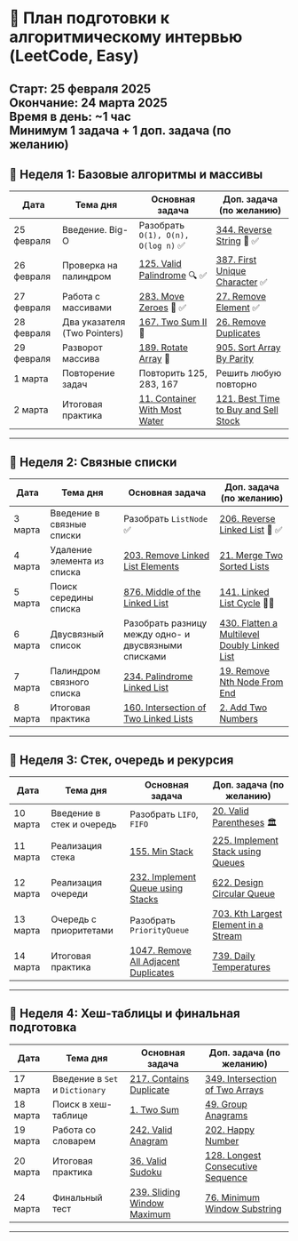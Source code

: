# 📅 План подготовки к алгоритмическому интервью (LeetCode, Easy)
**Старт:** 25 февраля 2025  
**Окончание:** 24 марта 2025  
**Время в день:** ~1 час  
**Минимум 1 задача + 1 доп. задача (по желанию)**  
---
## **📌 Неделя 1: Базовые алгоритмы и массивы**
| Дата       | Тема дня                       | Основная задача | Доп. задача (по желанию) |
|------------|--------------------------------|-----------------|---------------------------|
| 25 февраля | Введение. Big-O                | Разобрать `O(1), O(n), O(log n)` ✅| [344. Reverse String](https://leetcode.com/problems/reverse-string/) 🔄 ✅|
| 26 февраля | Проверка на палиндром          | [125. Valid Palindrome](https://leetcode.com/problems/valid-palindrome/) 🔍 ✅| [387. First Unique Character](https://leetcode.com/problems/first-unique-character-in-a-string/) ✅|
| 27 февраля | Работа с массивами             | [283. Move Zeroes](https://leetcode.com/problems/move-zeroes/) 🚀 ✅| [27. Remove Element](https://leetcode.com/problems/remove-element/) ✅|
| 28 февраля | Два указателя (Two Pointers)   | [167. Two Sum II](https://leetcode.com/problems/two-sum-ii-input-array-is-sorted/) 🎯 | [26. Remove Duplicates](https://leetcode.com/problems/remove-duplicates-from-sorted-array/) |
| 29 февраля | Разворот массива               | [189. Rotate Array](https://leetcode.com/problems/rotate-array/) 🔄 | [905. Sort Array By Parity](https://leetcode.com/problems/sort-array-by-parity/) |
| 1 марта    | Повторение задач               | Повторить 125, 283, 167 | Решить любую повторно |
| 2 марта    | Итоговая практика              | [11. Container With Most Water](https://leetcode.com/problems/container-with-most-water/) | [121. Best Time to Buy and Sell Stock](https://leetcode.com/problems/best-time-to-buy-and-sell-stock/) |
---
## **📌 Неделя 2: Связные списки**
| Дата      | Тема дня                        | Основная задача | Доп. задача (по желанию) |
|-----------|---------------------------------|-----------------|---------------------------|
| 3 марта   | Введение в связные списки       | Разобрать `ListNode` ✅| [206. Reverse Linked List](https://leetcode.com/problems/reverse-linked-list/) 🔄 ✅|
| 4 марта   | Удаление элемента из списка     | [203. Remove Linked List Elements](https://leetcode.com/problems/remove-linked-list-elements/) | [21. Merge Two Sorted Lists](https://leetcode.com/problems/merge-two-sorted-lists/) |
| 5 марта   | Поиск середины списка           | [876. Middle of the Linked List](https://leetcode.com/problems/middle-of-the-linked-list/) | [141. Linked List Cycle](https://leetcode.com/problems/linked-list-cycle/) 🏃‍♂️ |
| 6 марта   | Двусвязный список               | Разобрать разницу между одно- и двусвязными списками | [430. Flatten a Multilevel Doubly Linked List](https://leetcode.com/problems/flatten-a-multilevel-doubly-linked-list/) |
| 7 марта   | Палиндром связного списка       | [234. Palindrome Linked List](https://leetcode.com/problems/palindrome-linked-list/) | [19. Remove Nth Node From End](https://leetcode.com/problems/remove-nth-node-from-end-of-list/) |
| 8 марта   | Итоговая практика               | [160. Intersection of Two Linked Lists](https://leetcode.com/problems/intersection-of-two-linked-lists/) | [2. Add Two Numbers](https://leetcode.com/problems/add-two-numbers/) |
---
## **📌 Неделя 3: Стек, очередь и рекурсия**
| Дата      | Тема дня                        | Основная задача | Доп. задача (по желанию) |
|-----------|---------------------------------|-----------------|---------------------------|
| 10 марта  | Введение в стек и очередь       | Разобрать `LIFO`, `FIFO` | [20. Valid Parentheses](https://leetcode.com/problems/valid-parentheses/) 🏛 |
| 11 марта  | Реализация стека                | [155. Min Stack](https://leetcode.com/problems/min-stack/) | [225. Implement Stack using Queues](https://leetcode.com/problems/implement-stack-using-queues/) |
| 12 марта  | Реализация очереди              | [232. Implement Queue using Stacks](https://leetcode.com/problems/implement-queue-using-stacks/) | [622. Design Circular Queue](https://leetcode.com/problems/design-circular-queue/) |
| 13 марта  | Очередь с приоритетами          | Разобрать `PriorityQueue` | [703. Kth Largest Element in a Stream](https://leetcode.com/problems/kth-largest-element-in-a-stream/) |
| 14 марта  | Итоговая практика               | [1047. Remove All Adjacent Duplicates](https://leetcode.com/problems/remove-all-adjacent-duplicates-in-string/) | [739. Daily Temperatures](https://leetcode.com/problems/daily-temperatures/) |
---
## **📌 Неделя 4: Хеш-таблицы и финальная подготовка**
| Дата      | Тема дня                        | Основная задача | Доп. задача (по желанию) |
|-----------|---------------------------------|-----------------|---------------------------|
| 17 марта  | Введение в `Set` и `Dictionary` | [217. Contains Duplicate](https://leetcode.com/problems/contains-duplicate/) | [349. Intersection of Two Arrays](https://leetcode.com/problems/intersection-of-two-arrays/) |
| 18 марта  | Поиск в хеш-таблице             | [1. Two Sum](https://leetcode.com/problems/two-sum/) | [49. Group Anagrams](https://leetcode.com/problems/group-anagrams/) |
| 19 марта  | Работа со словарем              | [242. Valid Anagram](https://leetcode.com/problems/valid-anagram/) | [202. Happy Number](https://leetcode.com/problems/happy-number/) |
| 20 марта  | Итоговая практика               | [36. Valid Sudoku](https://leetcode.com/problems/valid-sudoku/) | [128. Longest Consecutive Sequence](https://leetcode.com/problems/longest-consecutive-sequence/) |
| 24 марта  | Финальный тест                  | [239. Sliding Window Maximum](https://leetcode.com/problems/sliding-window-maximum/) | [76. Minimum Window Substring](https://leetcode.com/problems/minimum-window-substring/) |
---

